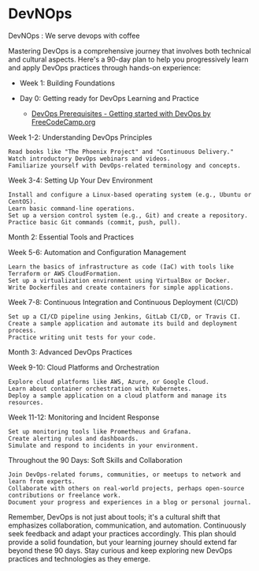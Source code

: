 # DevNOps
DevNOps : We serve devops with coffee

Mastering DevOps is a comprehensive journey that involves both technical and cultural aspects. Here's a 90-day plan to help you progressively learn and apply DevOps practices through hands-on experience:

- Week 1: Building Foundations

- Day 0: Getting ready for DevOps Learning and Practice

    - [DevOps Prerequisites - Getting started with DevOps by FreeCodeCamp.org](https://www.youtube.com/watch?v=Wvf0mBNGjXY)


Week 1-2: Understanding DevOps Principles

    Read books like "The Phoenix Project" and "Continuous Delivery."
    Watch introductory DevOps webinars and videos.
    Familiarize yourself with DevOps-related terminology and concepts.

Week 3-4: Setting Up Your Dev Environment

    Install and configure a Linux-based operating system (e.g., Ubuntu or CentOS).
    Learn basic command-line operations.
    Set up a version control system (e.g., Git) and create a repository.
    Practice basic Git commands (commit, push, pull).

Month 2: Essential Tools and Practices

Week 5-6: Automation and Configuration Management

    Learn the basics of infrastructure as code (IaC) with tools like Terraform or AWS CloudFormation.
    Set up a virtualization environment using VirtualBox or Docker.
    Write Dockerfiles and create containers for simple applications.

Week 7-8: Continuous Integration and Continuous Deployment (CI/CD)

    Set up a CI/CD pipeline using Jenkins, GitLab CI/CD, or Travis CI.
    Create a sample application and automate its build and deployment process.
    Practice writing unit tests for your code.

Month 3: Advanced DevOps Practices

Week 9-10: Cloud Platforms and Orchestration

    Explore cloud platforms like AWS, Azure, or Google Cloud.
    Learn about container orchestration with Kubernetes.
    Deploy a sample application on a cloud platform and manage its resources.

Week 11-12: Monitoring and Incident Response

    Set up monitoring tools like Prometheus and Grafana.
    Create alerting rules and dashboards.
    Simulate and respond to incidents in your environment.

Throughout the 90 Days: Soft Skills and Collaboration

    Join DevOps-related forums, communities, or meetups to network and learn from experts.
    Collaborate with others on real-world projects, perhaps open-source contributions or freelance work.
    Document your progress and experiences in a blog or personal journal.

Remember, DevOps is not just about tools; it's a cultural shift that emphasizes collaboration, communication, and automation. Continuously seek feedback and adapt your practices accordingly. This plan should provide a solid foundation, but your learning journey should extend far beyond these 90 days. Stay curious and keep exploring new DevOps practices and technologies as they emerge.
